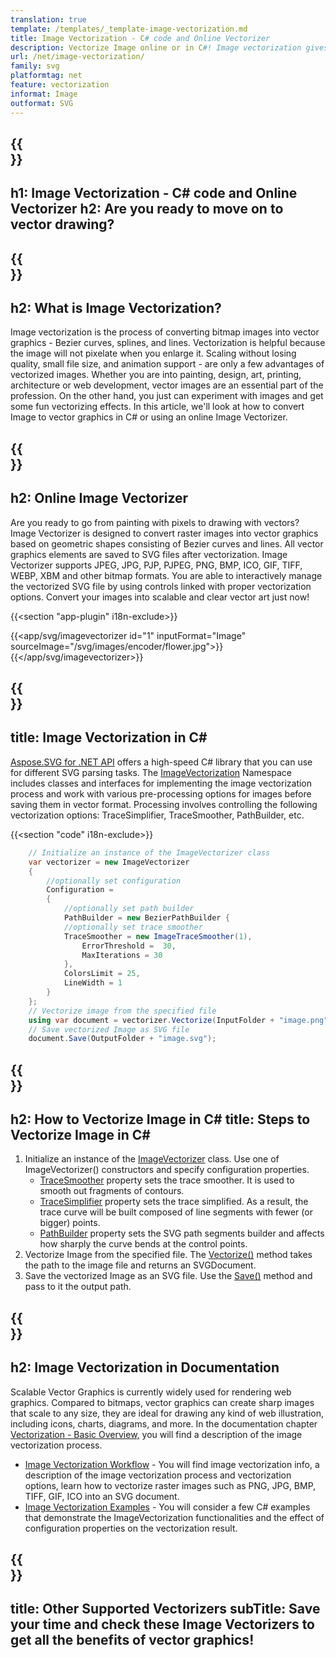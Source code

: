 ```yaml
---
translation: true
template: /templates/_template-image-vectorization.md
title: Image Vectorization - C# code and Online Vectorizer 
description: Vectorize Image online or in C#! Image vectorization gives you all the advantages of vector graphics. Try Online Image Vectorizer for free!
url: /net/image-vectorization/
family: svg
platformtag: net
feature: vectorization
informat: Image
outformat: SVG
---
```


{{<section banner>}}
---
h1: Image Vectorization - C# code and Online Vectorizer
h2: Are you ready to move on to vector drawing?
---

{{<section overview>}}
---
h2: What is Image Vectorization?
---

Image vectorization is the process of converting bitmap images into vector graphics - Bezier curves, splines, and lines. Vectorization is helpful because the image will not pixelate when you enlarge it. Scaling without losing quality, small file size, and animation support - are only a few advantages of vectorized images. Whether you are into painting, design, art, printing, architecture or web development, vector images are an essential part of the profession. On the other hand, you just can experiment with images and get some fun vectorizing effects. In this article, we'll look at how to convert Image to vector graphics in C# or using an online Image Vectorizer.


{{<section plugin-text>}}
---
h2: Online Image Vectorizer
---

Are you ready to go from painting with pixels to drawing with vectors? Image Vectorizer is designed to convert raster images into vector graphics based on geometric shapes consisting of Bezier curves and lines. All vector graphics elements are saved to SVG files after vectorization. Image Vectorizer supports JPEG, JPG, PJP, PJPEG, PNG, BMP, ICO, GIF, TIFF, WEBP, XBM and other bitmap formats. You are able to interactively manage the vectorized SVG file by using controls linked with proper vectorization options. Convert your images into scalable and clear vector art just now!

{{<section "app-plugin" i18n-exclude>}}

{{<app/svg/imagevectorizer id="1" inputFormat="Image" sourceImage="/svg/images/encoder/flower.jpg">}}{{</app/svg/imagevectorizer>}} 

{{<section code-text>}}
---
title: Image Vectorization in C#
---

 [Aspose.SVG for .NET API](https://products.aspose.com/svg/{{lang.url-fragment}}net/) offers a high-speed C# library that you can use for different SVG parsing tasks. The [ImageVectorization](https://reference.aspose.com/svg/net/aspose.svg.imagevectorization/) Namespace includes classes and interfaces for implementing the image vectorization process and work with various pre-processing options for images before saving them in vector format. Processing involves controlling the following vectorization options: TraceSimplifier, TraceSmoother, PathBuilder, etc.

{{<section "code" i18n-exclude>}}

```cs       
	// Initialize an instance of the ImageVectorizer class
	var vectorizer = new ImageVectorizer
    {
		//optionally set configuration
        Configuration =
        {
			//optionally set path builder
            PathBuilder = new BezierPathBuilder {
			//optionally set trace smoother
            TraceSmoother = new ImageTraceSmoother(1),
                ErrorThreshold =  30,
                MaxIterations = 30
            },
            ColorsLimit = 25,
            LineWidth = 1
        }
    };
    // Vectorize image from the specified file
	using var document = vectorizer.Vectorize(InputFolder + "image.png");
    // Save vectorized Image as SVG file 
	document.Save(OutputFolder + "image.svg");
```

{{<section steps>}}
---
h2: How to Vectorize Image in C#
title: Steps to Vectorize Image in C#
---
  
1. Initialize an instance of the [ImageVectorizer](https://reference.aspose.com/svg/net/aspose.svg.imagevectorization/imagevectorizer/) class. Use one of ImageVectorizer() constructors and specify configuration properties.
    - [TraceSmoother](https://reference.aspose.com/svg/net/aspose.svg.imagevectorization/imagevectorizerconfiguration/tracesmoother/) property sets the trace smoother. It is used to smooth out fragments of contours. 
    - [TraceSimplifier](https://reference.aspose.com/svg/net/aspose.svg.imagevectorization/imagevectorizerconfiguration/tracesimplifier/) property sets the trace simplified. As a result, the trace curve will be built composed of line segments with fewer (or bigger) points.
    - [PathBuilder](https://reference.aspose.com/svg/net/aspose.svg.imagevectorization/imagevectorizerconfiguration/pathbuilder/) property sets the SVG path segments builder and affects how sharply the curve bends at the control points.
1. Vectorize Image from the specified file. The [Vectorize()](https://reference.aspose.com/svg/net/aspose.svg.imagevectorization/imagevectorizer/vectorize/) method takes the path to the image file and returns an SVGDocument.
1. Save the vectorized Image as an SVG file. Use the [Save()](https://reference.aspose.com/svg/net/aspose.svg/svgdocument/save/#save_6) method and pass to it the output path.

{{<section documentation>}}
---
h2: Image Vectorization in Documentation
---

Scalable Vector Graphics is currently widely used for rendering web graphics. Compared to bitmaps, vector graphics can create sharp images that scale to any size, they are ideal for drawing any kind of web illustration, including icons, charts, diagrams, and more. In the documentation chapter [Vectorization - Basic Overview,](https://docs.aspose.com/svg/net/how-to-work-with-aspose-svg-api/vectorization/) you will find a description of the image vectorization process. <br>
- [Image Vectorization Workflow](https://docs.aspose.com/svg/net/how-to-work-with-aspose-svg-api/image-vectorization-workflow/) - You will find image vectorization info, a description of the image vectorization process and vectorization options, learn how to vectorize raster images such as PNG, JPG, BMP, TIFF, GIF, ICO into an SVG document.
- [Image Vectorization Examples](https://docs.aspose.com/svg/net/how-to-work-with-aspose-svg-api/image-vectorization-examples/) - You will consider a few C# examples that demonstrate the ImageVectorization functionalities and the effect of configuration properties on the vectorization result.

{{<section other-vectorizers>}}
---
title: Other Supported Vectorizers
subTitle: Save your time and check these Image Vectorizers to get all the benefits of vector graphics!
---